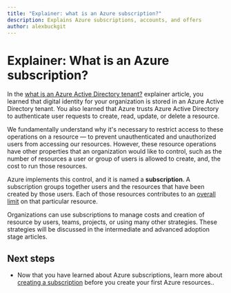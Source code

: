 ```yaml
---
title: "Explainer: what is an Azure subscription?"
description: Explains Azure subscriptions, accounts, and offers
author: alexbuckgit
---
```


# Explainer: What is an Azure subscription?

In the [what is an Azure Active Directory tenant?](tenant-explainer.md) explainer article, you learned that digital identity for your organization is stored in an Azure Active Directory tenant. You also learned that Azure trusts Azure Active Directory to authenticate user requests to create, read, update, or delete a resource. 

We fundamentally understand why it's necessary to restrict access to these operations on a resource &mdash; to prevent unauthenticated and unauthorized users from accessing our resources. However, these resource operations have other properties that an organization would like to control, such as the number of resources a user or group of users is allowed to create, and, the cost to run those resources. 

Azure implements this control, and it is named a **subscription**. A subscription groups together users and the resources that have been created by those users. Each of those resources contributes to an [overall limit][subscription-service-limits] on that particular resource.

Organizations can use subscriptions to manage costs and creation of resource by users, teams, projects, or using many other strategies. These strategies will be discussed in the intermediate and advanced adoption stage articles. 

## Next steps

* Now that you have learned about Azure subscriptions, learn more about [creating a subscription](subscription.md) before you create your first Azure resources..

<!-- Links -->
[azure-get-started]: https://azure.microsoft.com/en-us/get-started/
[azure-offers]: https://azure.microsoft.com/en-us/support/legal/offer-details/
[azure-free-trial]: https://azure.microsoft.com/en-us/offers/ms-azr-0044p/
[azure-change-subscription-offer]: /azure/billing/billing-how-to-switch-azure-offer
[microsoft-account]: https://account.microsoft.com/account
[subscription-service-limits]: /azure/azure-subscription-service-limits
[docs-organizational-account]: https://docs.microsoft.com/en-us/azure/active-directory/sign-up-organization
